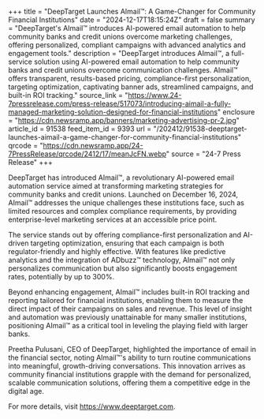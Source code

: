 +++
title = "DeepTarget Launches AImail™: A Game-Changer for Community Financial Institutions"
date = "2024-12-17T18:15:24Z"
draft = false
summary = "DeepTarget's AImail™ introduces AI-powered email automation to help community banks and credit unions overcome marketing challenges, offering personalized, compliant campaigns with advanced analytics and engagement tools."
description = "DeepTarget introduces AImail™, a full-service solution using AI-powered email automation to help community banks and credit unions overcome communication challenges. AImail™ offers transparent, results-based pricing, compliance-first personalization, targeting optimization, captivating banner ads, streamlined campaigns, and built-in ROI tracking."
source_link = "https://www.24-7pressrelease.com/press-release/517073/introducing-aimail-a-fully-managed-marketing-solution-designed-for-financial-institutions"
enclosure = "https://cdn.newsramp.app/banners/marketing-advertising-pr-2.jpg"
article_id = 91538
feed_item_id = 9393
url = "/202412/91538-deeptarget-launches-aimail-a-game-changer-for-community-financial-institutions"
qrcode = "https://cdn.newsramp.app/24-7PressRelease/qrcode/2412/17/meanJcFN.webp"
source = "24-7 Press Release"
+++

<p>DeepTarget has introduced AImail™, a revolutionary AI-powered email automation service aimed at transforming marketing strategies for community banks and credit unions. Launched on December 16, 2024, AImail™ addresses the unique challenges these institutions face, such as limited resources and complex compliance requirements, by providing enterprise-level marketing services at an accessible price point.</p><p>The service stands out by offering compliance-first personalization and AI-driven targeting optimization, ensuring that each campaign is both regulator-friendly and highly effective. With features like predictive analytics and the integration of ADbuzz™ technology, AImail™ not only personalizes communication but also significantly boosts engagement rates, potentially by up to 300%.</p><p>Beyond enhancing engagement, AImail™ includes built-in ROI tracking and reporting tailored for financial institutions, enabling them to measure the direct impact of their campaigns on sales and revenue. This level of insight and automation was previously unattainable for many smaller institutions, positioning AImail™ as a critical tool in leveling the playing field with larger banks.</p><p>Preetha Pulusani, CEO of DeepTarget, highlighted the importance of email in the financial sector, noting AImail™'s ability to turn routine communications into meaningful, growth-driving conversations. This innovation arrives as community financial institutions grapple with the demand for personalized, scalable communication solutions, offering them a competitive edge in the digital age.</p><p>For more details, visit <a href='https://www.deeptarget.com' rel='nofollow' target='_blank'>https://www.deeptarget.com</a>.</p>